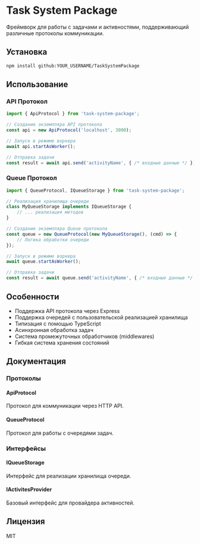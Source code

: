 # Task System Package

Фреймворк для работы с задачами и активностями, поддерживающий различные протоколы коммуникации.

## Установка

```bash
npm install github:YOUR_USERNAME/TaskSystemPackage
```

## Использование

### API Протокол

```typescript
import { ApiProtocol } from 'task-system-package';

// Создание экземпляра API протокола
const api = new ApiProtocol('localhost', 3000);

// Запуск в режиме воркера
await api.startAsWorker();

// Отправка задачи
const result = await api.send('activityName', { /* входные данные */ });
```

### Queue Протокол

```typescript
import { QueueProtocol, IQueueStorage } from 'task-system-package';

// Реализация хранилища очереди
class MyQueueStorage implements IQueueStorage {
    // ... реализация методов
}

// Создание экземпляра Queue протокола
const queue = new QueueProtocol(new MyQueueStorage(), (cmd) => {
    // Логика обработки очереди
});

// Запуск в режиме воркера
await queue.startAsWorker();

// Отправка задачи
const result = await queue.send('activityName', { /* входные данные */ });
```

## Особенности

- Поддержка API протокола через Express
- Поддержка очередей с пользовательской реализацией хранилища
- Типизация с помощью TypeScript
- Асинхронная обработка задач
- Система промежуточных обработчиков (middlewares)
- Гибкая система хранения состояний

## Документация

### Протоколы

#### ApiProtocol
Протокол для коммуникации через HTTP API.

#### QueueProtocol
Протокол для работы с очередями задач.

### Интерфейсы

#### IQueueStorage
Интерфейс для реализации хранилища очереди.

#### IActivitesProvider
Базовый интерфейс для провайдера активностей.

## Лицензия

MIT 
